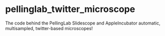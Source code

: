 pellinglab_twitter_microscope
=============================

The code behind the PellingLab Slidescope and AppleIncubator automatic, multisampled, twitter-based microscopes!
